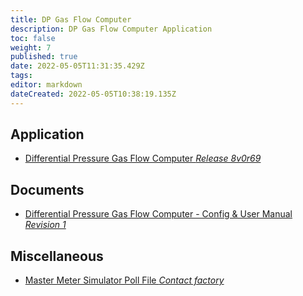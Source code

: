 ```yaml
---
title: DP Gas Flow Computer
description: DP Gas Flow Computer Application
toc: false
weight: 7
published: true
date: 2022-05-05T11:31:35.429Z
tags: 
editor: markdown
dateCreated: 2022-05-05T10:38:19.135Z
---
```


## Application
- [Differential Pressure Gas Flow Computer *Release 8v0r69*](/nano/applications/Gas_Orifice_App_8v0r69.ccc)

## Documents
- [Differential Pressure Gas Flow Computer - Config & User Manual *Revision 1*](/nano/applications/Gas_Differential_Pressure_Application_-_Config_&_User_Manual_R1.pdf)

## Miscellaneous
- [Master Meter Simulator Poll File *Contact factory*]()
